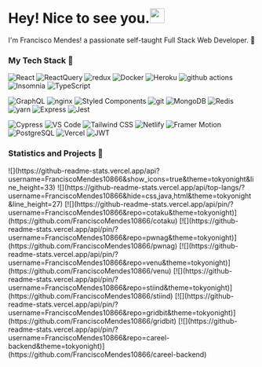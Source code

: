 <h1>Hey! Nice to see you.<img src="https://emojis.slackmojis.com/emojis/images/1531849430/4246/blob-sunglasses.gif?1531849430" width="30"/></h1>

I'm Francisco Mendes! a passionate self-taught Full Stack Web Developer. 🍪

<h3>My Tech Stack 🍭</h3>
<p>
  <img alt="React" src="https://img.shields.io/badge/-React-198CFF?style=flat-square&logo=react&logoColor=white" />
  <img alt="ReactQuery" src="https://img.shields.io/badge/-React_Query-FFA500?style=flat-square&logo=react&logoColor=white" />
  <img alt="redux" src="https://img.shields.io/badge/-Redux-764ABC?style=flat-square&logo=redux&logoColor=white" />
  <img alt="Docker" src="https://img.shields.io/badge/-Docker-46a2f1?style=flat-square&logo=docker&logoColor=white" />
  <img alt="Heroku" src="https://img.shields.io/badge/-Heroku-430098?style=flat-square&logo=heroku&logoColor=white" />
  <img alt="github actions" src="https://img.shields.io/badge/-Github_Actions-2088FF?style=flat-square&logo=github-actions&logoColor=white" />
  <img alt="Insomnia" src="https://img.shields.io/badge/-Insomnia-5849BE?style=flat-square&logo=insomnia&logoColor=white" />
  <img alt="TypeScript" src="https://img.shields.io/badge/-TypeScript-007ACC?style=flat-square&logo=typescript&logoColor=white" />
</p>

<p>
  <img alt="GraphQL" src="https://img.shields.io/badge/-GraphQL-E10098?style=flat-square&logo=graphql&logoColor=white" />
  <img alt="nginx" src="https://img.shields.io/badge/-NGINX-23B223?style=flat-square&logo=nginx&logoColor=white" />
  <img alt="Styled Components" src="https://img.shields.io/badge/-Styled_Components-db7092?style=flat-square&logo=styled-components&logoColor=white" />
  <img alt="git" src="https://img.shields.io/badge/-Git-F05032?style=flat-square&logo=git&logoColor=white" />
  <img alt="MongoDB" src="https://img.shields.io/badge/-MongoDB-13aa52?style=flat-square&logo=mongodb&logoColor=white" />
  <img alt="Redis" src="https://img.shields.io/badge/-Redis-BF1F00?style=flat-square&logo=redis&logoColor=white" />
  <img alt="yarn" src="https://img.shields.io/badge/-Yarn-3299FF?style=flat-square&logo=yarn&logoColor=white" />
  <img alt="Express" src="https://img.shields.io/badge/-Express-F2F2F2?style=flat-square&logo=express&logoColor=black" />
  <img alt="Jest" src="https://img.shields.io/badge/-Jest-BF0040?style=flat-square&logo=jest&logoColor=white" />
</p>

<p>
  
  ![Cypress](https://img.shields.io/badge/-Cypress-%231a202c?style=flat-square&logo=cypress)
  ![VS Code](https://img.shields.io/badge/-VSCode-%23007ACC?style=flat-square&logo=visual-studio-code)
  ![Tailwind CSS](https://img.shields.io/badge/-Tailwind_CSS-%231a202c?style=flat-square&logo=tailwind-css)
  ![Netlify](https://img.shields.io/badge/-Netlify-%2300C7B7?style=flat-square&logo=netlify&logoColor=ffffff)
  ![Framer Motion](https://img.shields.io/badge/-Framer%20Motion-%231a202c?style=flat-square&logo=framer)
  ![PostgreSQL](https://img.shields.io/badge/-PostgreSQL-%234B32C3?style=flat-square&logo=postgresql)
  ![Vercel](https://img.shields.io/badge/-VERCEL-%231a202c?style=flat-square&logo=vercel)
  ![JWT](https://img.shields.io/badge/-JWT-%231a202c?style=flat-square&logo=auth0&logoColor=white)
  
</p>

<h3>Statistics and Projects 🥖</h3>
![](https://github-readme-stats.vercel.app/api?username=FranciscoMendes10866&show_icons=true&theme=tokyonight&line_height=33)
![](https://github-readme-stats.vercel.app/api/top-langs/?username=FranciscoMendes10866&hide=css,java,html&theme=tokyonight&line_height=27)
[![](https://github-readme-stats.vercel.app/api/pin/?username=FranciscoMendes10866&repo=cotaku&theme=tokyonight)](https://github.com/FranciscoMendes10866/cotaku)
[![](https://github-readme-stats.vercel.app/api/pin/?username=FranciscoMendes10866&repo=pwnag&theme=tokyonight)](https://github.com/FranciscoMendes10866/pwnag)
[![](https://github-readme-stats.vercel.app/api/pin/?username=FranciscoMendes10866&repo=venu&theme=tokyonight)](https://github.com/FranciscoMendes10866/venu)
[![](https://github-readme-stats.vercel.app/api/pin/?username=FranciscoMendes10866&repo=stiind&theme=tokyonight)](https://github.com/FranciscoMendes10866/stiind)
[![](https://github-readme-stats.vercel.app/api/pin/?username=FranciscoMendes10866&repo=gridbit&theme=tokyonight)](https://github.com/FranciscoMendes10866/gridbit)
[![](https://github-readme-stats.vercel.app/api/pin/?username=FranciscoMendes10866&repo=careel-backend&theme=tokyonight)](https://github.com/FranciscoMendes10866/careel-backend)
